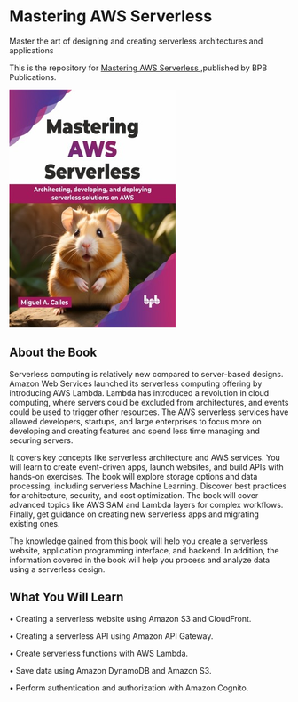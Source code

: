 # Mastering AWS Serverless

Master the art of designing and creating serverless architectures and applications

This is the repository for [Mastering AWS Serverless
](https://bpbonline.com/products/mastering-aws-serverless?variant=43619081224392),published by BPB Publications.

<img src="9789355516114.jpg">

## About the Book
Serverless computing is relatively new compared to server-based designs. Amazon Web Services launched its serverless computing offering by introducing AWS Lambda. Lambda has introduced a revolution in cloud computing, where servers could be excluded from architectures, and events could be used to trigger other resources. The AWS serverless services have allowed developers, startups, and large enterprises to focus more on developing and creating features and spend less time managing and securing servers.

It covers key concepts like serverless architecture and AWS services. You will learn to create event-driven apps, launch websites, and build APIs with hands-on exercises. The book will explore storage options and data processing, including serverless Machine Learning. Discover best practices for architecture, security, and cost optimization. The book will cover advanced topics like AWS SAM and Lambda layers for complex workflows. Finally, get guidance on creating new serverless apps and migrating existing ones.  

The knowledge gained from this book will help you create a serverless website, application programming interface, and backend. In addition, the information covered in the book will help you process and analyze data using a serverless design.

## What You Will Learn
• Creating a serverless website using Amazon S3 and CloudFront.

• Creating a serverless API using Amazon API Gateway.

• Create serverless functions with AWS Lambda.

• Save data using Amazon DynamoDB and Amazon S3.

• Perform authentication and authorization with Amazon Cognito.
